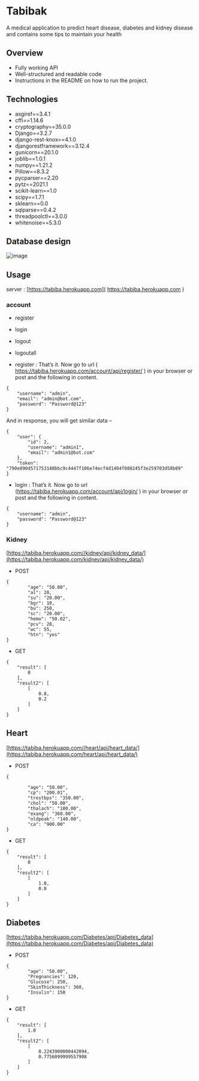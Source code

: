 # Tabibak
A medical application to predict heart disease, diabetes and kidney disease and contains some tips to maintain your health

## Overview
* Fully working API
* Well-structured and readable code
* Instructions in the README on how to run the project.

## Technologies
* asgiref==3.4.1
* cffi==1.14.6
* cryptography==35.0.0
* Django==3.2.7
* django-rest-knox==4.1.0
* djangorestframework==3.12.4
* gunicorn==20.1.0
* joblib==1.0.1
* numpy==1.21.2
* Pillow==8.3.2
* pycparser==2.20
* pytz==2021.1
* scikit-learn==1.0
* scipy==1.7.1
* sklearn==0.0
* sqlparse==0.4.2
* threadpoolctl==3.0.0
* whitenoise==5.3.0

## Database design
![image](https://user-images.githubusercontent.com/76946030/135693730-d1a8e33f-a550-4c72-911b-6e565ddc1f0f.png)


## Usage
server : [https://tabiba.herokuapp.com]( https://tabiba.herokuapp.com ) 

### account
* register
* login
* logout
* logoutall

* register :
That’s it. Now go to url ( https://tabiba.herokuapp.com/account/api/register/ ) in your browser or post and the following in content.
````
{
    "username": "admin",
    "email": "admin@bot.com",
    "password": "Password@123"
}

````
And in response, you will get similar data –

````
{
    "user": {
        "id": 2,
        "username": "admin1",
        "email": "admin1@bot.com"
    },
    "token": "790e890d571753148bbc9c4447f106e74ecf4d1404f080245f3e259703d58b09"
}
````

* login :
That’s it. Now go to url (https://tabiba.herokuapp.com/account/api/login/ ) in your browser or post and the following in content.

````
{
    "username": "admin",
    "password": "Password@123"
}
````

### Kidney
[https://tabiba.herokuapp.com//kidney/api/kidney_data/](https://tabiba.herokuapp.com/kidney/api/kidney_data/)

* POST
````
{
        "age": "50.00",
        "al": 20,
        "su": "20.00",
        "bgr": 10,
        "bu": 250,
        "sc": "20.00",
        "hemo": "50.02",
        "pcv": 28,
        "wc": 55,
        "htn": "yes"
}
````
* GET
````
{
    "result": [
        0
    ],
    "result2": [
        [
            0.8,
            0.2
        ]
    ]
}
````

## Heart
[https://tabiba.herokuapp.com//heart/api/heart_data/](https://tabiba.herokuapp.com/heart/api/heart_data/)

* POST
````
{

        "age": "50.00",
        "cp": "200.01",
        "trestbps": "350.00",
        "chol": "50.00",
        "thalach": "100.00",
        "exang": "360.00",
        "oldpeak": "140.00",
        "ca": "900.00"
}
````
* GET
````
{
    "result": [
        0
    ],
    "result2": [
        [
            1.0,
            0.0
        ]
    ]
}
````

## Diabetes
[https://tabiba.herokuapp.com/Diabetes/api/Diabetes_data](https://tabiba.herokuapp.com/Diabetes/api/Diabetes_data)

* POST
````
{
        "age": "50.00",
        "Pregnancies": 120,
        "Glucose": 250,
        "SkinThickness": 360,
        "Insulin": 150
}
````
* GET
````
{
    "result": [
        1.0
    ],
    "result2": [
        [
            0.2243900000442094,
            0.7756099999557908
        ]
    ]
}
````


